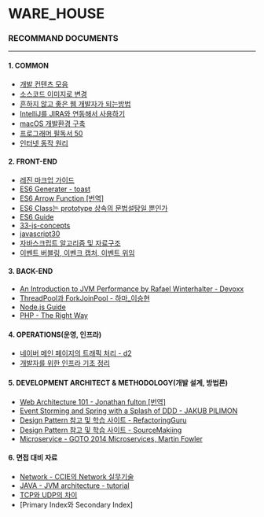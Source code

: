 # WARE_HOUSE

### RECOMMAND DOCUMENTS
---
#### 1. COMMON
- [개발 컨텐츠 모음](https://github.com/Integerous/goQuality-dev-contents)
- [소스코드 이미지로 변경](https://carbon.now.sh)
- [흔하지 않고 좋은 웹 개발자가 되는방법](https://joshua1988.github.io/web-development/translation/how-to-become-uncommonly-web-dev/)
- [IntelliJ를 JIRA와 연동해서 사용하기](https://jojoldu.tistory.com/260)
- [macOS 개발환경 구축](https://subicura.com/2017/11/22/mac-os-development-environment-setup.html)
- [프로그래머 필독서 50](https://www.sangkon.com/2016/02/10/good_books_for_dev/)
- [인터넷 동작 원리](https://www.khanacademy.org/computing/computer-science/internet-intro)

#### 2. FRONT-END
- [레진 마크업 가이드](https://github.com/lezhin/markup-guide)
- [ES6 Generater - toast](https://meetup.toast.com/posts/73)
- [ES6 Arrow Function [번역]](http://webframeworks.kr/tutorials/translate/arrow-function/)
- [ES6 Class는 prototype 상속의 문법설탕일 뿐인가](https://gomugom.github.io/is-class-only-a-syntactic-sugar/)
- [ES6 Guide](https://joshua1988.github.io/es6-online-book/spread-operator.html)
- [33-js-concepts](https://github.com/leonardomso/33-js-concepts)
- [javascript30](https://github.com/sat10am/JavaScript30)
- [자바스크립트 알고리즘 및 자료구조](https://github.com/trekhleb/javascript-algorithms/blob/master/README.ko-KR.md)
- [이벤트 버블링, 이벤크 캡처, 이벤트 위임](https://joshua1988.github.io/web-development/javascript/event-propagation-delegation/) 


#### 3. BACK-END
- [An Introduction to JVM Performance by Rafael Winterhalter - Devoxx](https://www.youtube.com/watch?v=hjpzLXoUu1Y&feature=youtu.be)
- [ThreadPool과 ForkJoinPool - 하마_이승현](http://me2.do/5W4fGxFI)
- [Node.js Guide](https://pismute.github.io/nodeguide.com/index.html)
- [PHP - The Right Way](http://modernpug.github.io/php-the-right-way/)

#### 4. OPERATIONS(운영, 인프라)
- [네이버 메인 페이지의 트래픽 처리 - d2](https://d2.naver.com/helloworld/6070967)
- [개발자를 위한 인프라 기초 정리](https://futurecreator.github.io/2018/11/09/it-infrastructure-basics/)

#### 5. DEVELOPMENT ARCHITECT & METHODOLOGY(개발 설계, 방법론)
- [Web Architecture 101 - Jonathan fulton [번역]](https://rhostem.github.io/posts/2018-07-22-web-architecture-101/)
- [Event Storming and Spring with a Splash of DDD - JAKUB PILIMON](https://spring.io/blog/2018/04/11/event-storming-and-spring-with-a-splash-of-ddd)
- [Design Pattern 참고 및 학습 사이트 - RefactoringGuru](https://refactoring.guru/)
- [Design Pattern 참고 및 학습 사이트 - SourceMakiing](https://sourcemaking.com/)
- [Microservice - GOTO 2014 Microservices, Martin Fowler](https://www.youtube.com/watch?v=wgdBVIX9ifA&t=1s)

#### 6. 면접 대비 자료
- [Network - CCIE의 Network 실무기술](https://www.youtube.com/channel/UCcppSLMF-4mYzOWDmaixgkg/videos)
- [JAVA - JVM architecture - tutorial](https://www.youtube.com/watch?v=ZBJ0u9MaKtM&t=170s)
- [TCP와 UDP의 차이](http://www.inven.co.kr/webzine/news/?news=165870)
- [Primary Index와 Secondary Index]
